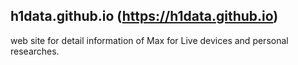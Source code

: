 ## h1data.github.io (https://h1data.github.io)
web site for detail information of Max for Live devices and personal researches.
